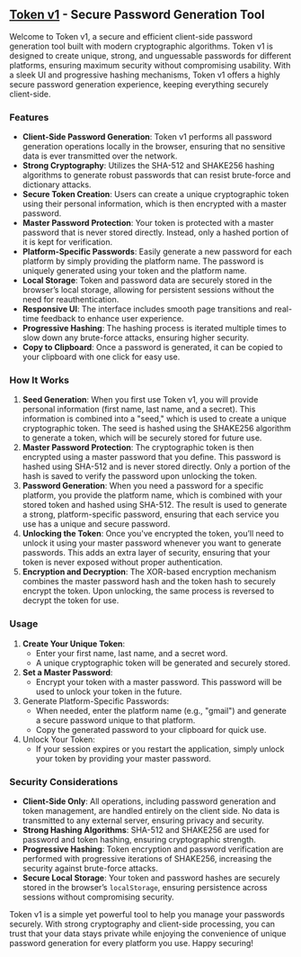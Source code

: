 ## [Token v1](https://token-v1.vercel.app/) - Secure Password Generation Tool

Welcome to Token v1, a secure and efficient client-side password generation tool built with modern cryptographic algorithms. Token v1 is designed to create unique, strong, and unguessable passwords for different platforms, ensuring maximum security without compromising usability. With a sleek UI and progressive hashing mechanisms, Token v1 offers a highly secure password generation experience, keeping everything securely client-side.

### Features
- **Client-Side Password Generation**: Token v1 performs all password generation operations locally in the browser, ensuring that no sensitive data is ever transmitted over the network.
- **Strong Cryptography**: Utilizes the SHA-512 and SHAKE256 hashing algorithms to generate robust passwords that can resist brute-force and dictionary attacks.
- **Secure Token Creation**: Users can create a unique cryptographic token using their personal information, which is then encrypted with a master password.
- **Master Password Protection**: Your token is protected with a master password that is never stored directly. Instead, only a hashed portion of it is kept for verification.
- **Platform-Specific Passwords**: Easily generate a new password for each platform by simply providing the platform name. The password is uniquely generated using your token and the platform name.
- **Local Storage**: Token and password data are securely stored in the browser’s local storage, allowing for persistent sessions without the need for reauthentication.
- **Responsive UI**: The interface includes smooth page transitions and real-time feedback to enhance user experience.
- **Progressive Hashing**: The hashing process is iterated multiple times to slow down any brute-force attacks, ensuring higher security.
- **Copy to Clipboard**: Once a password is generated, it can be copied to your clipboard with one click for easy use.

### How It Works
1. **Seed Generation**: When you first use Token v1, you will provide personal information (first name, last name, and a secret). This information is combined into a "seed," which is used to create a unique cryptographic token. The seed is hashed using the SHAKE256 algorithm to generate a token, which will be securely stored for future use.
2. **Master Password Protection**: The cryptographic token is then encrypted using a master password that you define. This password is hashed using SHA-512 and is never stored directly. Only a portion of the hash is saved to verify the password upon unlocking the token.
3. **Password Generation**: When you need a password for a specific platform, you provide the platform name, which is combined with your stored token and hashed using SHA-512. The result is used to generate a strong, platform-specific password, ensuring that each service you use has a unique and secure password.
4. **Unlocking the Token**: Once you've encrypted the token, you’ll need to unlock it using your master password whenever you want to generate passwords. This adds an extra layer of security, ensuring that your token is never exposed without proper authentication.
5. **Encryption and Decryption**: The XOR-based encryption mechanism combines the master password hash and the token hash to securely encrypt the token. Upon unlocking, the same process is reversed to decrypt the token for use.

### Usage
1. **Create Your Unique Token**:
   - Enter your first name, last name, and a secret word.
   - A unique cryptographic token will be generated and securely stored.
2. **Set a Master Password**:
   - Encrypt your token with a master password. This password will be used to unlock your token in the future.
3. Generate Platform-Specific Passwords:
   - When needed, enter the platform name (e.g., "gmail") and generate a secure password unique to that platform.
   - Copy the generated password to your clipboard for quick use.
4. Unlock Your Token:
   - If your session expires or you restart the application, simply unlock your token by providing your master password.

### Security Considerations
- **Client-Side Only**: All operations, including password generation and token management, are handled entirely on the client side. No data is transmitted to any external server, ensuring privacy and security.
- **Strong Hashing Algorithms**: SHA-512 and SHAKE256 are used for password and token hashing, ensuring cryptographic strength.
- **Progressive Hashing**: Token encryption and password verification are performed with progressive iterations of SHAKE256, increasing the security against brute-force attacks.
- **Secure Local Storage**: Your token and password hashes are securely stored in the browser’s `localStorage`, ensuring persistence across sessions without compromising security.

Token v1 is a simple yet powerful tool to help you manage your passwords securely. With strong cryptography and client-side processing, you can trust that your data stays private while enjoying the convenience of unique password generation for every platform you use. Happy securing!
